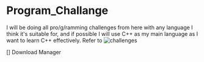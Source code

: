 # Program_Challange
[challenges]: https://programming-challenges.jeremyjaydan.dev/media/programming-challenges-v4.0.png
I will be doing all pro/g/ramming challenges from here with any language I think it's suitable for, and if possible I will use C++ as my main language as I want to learn C++ effectively.
Refer to 
![challenges]

[] Download Manager
